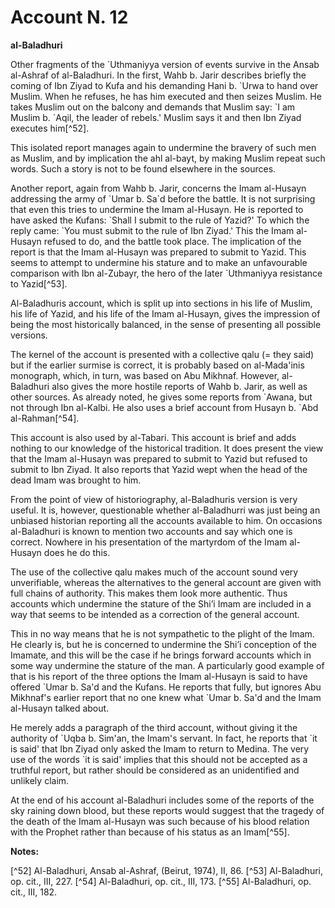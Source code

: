 Account N. 12
=============

**al-Baladhuri**

Other fragments of the \`Uthmaniyya version of events survive in the
Ansab al-Ashraf of al-Baladhuri. In the first, Wahb b. Jarir describes
briefly the coming of Ibn Ziyad to Kufa and his demanding Hani b. \`Urwa
to hand over Muslim. When he refuses, he has him executed and then
seizes Muslim. He takes Muslim out on the balcony and demands that
Muslim say: \`I am Muslim b. \`Aqil, the leader of rebels.' Muslim says
it and then Ibn Ziyad executes him[^52].

This isolated report manages again to undermine the bravery of such men
as Muslim, and by implication the ahl al-bayt, by making Muslim repeat
such words. Such a story is not to be found elsewhere in the sources.

Another report, again from Wahb b. Jarir, concerns the Imam al-Husayn
addressing the army of \`Umar b. Sa\`d before the battle. It is not
surprising that even this tries to undermine the Imam al-Husayn. He is
reported to have asked the Kufans: \`Shall I submit to the rule of
Yazid?' To which the reply came: \`You must submit to the rule of Ibn
Ziyad.' This the Imam al-Husayn refused to do, and the battle took
place. The implication of the report is that the Imam al-Husayn was
prepared to submit to Yazid. This seems to attempt to undermine his
stature and to make an unfavourable comparison with Ibn al-Zubayr, the
hero of the later \`Uthmaniyya resistance to Yazid[^53].

Al-Baladhuris account, which is split up into sections in his life of
Muslim, his life of Yazid, and his life of the Imam al-Husayn, gives the
impression of being the most historically balanced, in the sense of
presenting all possible versions.

The kernel of the account is presented with a collective qalu (= they
said) but if the earlier surmise is correct, it is probably based on
al-Mada'inis monograph, which, in turn, was based on Abu Mikhnaf.
However, al-Baladhuri also gives the more hostile reports of Wahb b.
Jarir, as well as other sources. As already noted, he gives some reports
from \`Awana, but not through Ibn al-Kalbi. He also uses a brief account
from Husayn b. \`Abd al-Rahman[^54].

This account is also used by al-Tabari. This account is brief and adds
nothing to our knowledge of the historical tradition. It does present
the view that the Imam al-Husayn was prepared to submit to Yazid but
refused to submit to Ibn Ziyad. It also reports that Yazid wept when the
head of the dead Imam was brought to him.

From the point of view of historiography, al-Baladhuris version is very
useful. It is, however, questionable whether al-Baladhurri was just
being an unbiased historian reporting all the accounts available to him.
On occasions al-Baladhuri is known to mention two accounts and say which
one is correct. Nowhere in his presentation of the martyrdom of the Imam
al-Husayn does he do this.

The use of the collective qalu makes much of the account sound very
unverifiable, whereas the alternatives to the general account are given
with full chains of authority. This makes them look more authentic. Thus
accounts which undermine the stature of the Shi’i Imam are included in a
way that seems to be intended as a correction of the general account.

This in no way means that he is not sympathetic to the plight of the
Imam. He clearly is, but he is concerned to undermine the Shi’i
conception of the Imamate, and this will be the case if he brings
forward accounts which in some way undermine the stature of the man. A
particularly good example of that is his report of the three options the
Imam al-Husayn is said to have offered \`Umar b. Sa'd and the Kufans. He
reports that fully, but ignores Abu Mikhnaf's earlier report that no one
knew what \`Umar b. Sa'd and the Imam al-Husayn talked about.

He merely adds a paragraph of the third account, without giving it the
authority of \`Uqba b. Sim'an, the Imam's servant. In fact, he reports
that \`it is said' that Ibn Ziyad only asked the Imam to return to
Medina. The very use of the words \`it is said' implies that this should
not be accepted as a truthful report, but rather should be considered as
an unidentified and unlikely claim.

At the end of his account al-Baladhuri includes some of the reports of
the sky raining down blood, but these reports would suggest that the
tragedy of the death of the Imam al-Husayn was such because of his blood
relation with the Prophet rather than because of his status as an
Imam[^55].

**Notes:**

[^52] Al-Baladhuri, Ansab al-Ashraf, (Beirut, 1974), II, 86.
[^53] Al-Baladhuri, op. cit., III, 227.
[^54] Al-Baladhuri, op. cit., III, 173.
[^55] Al-Baladhuri, op. cit., III, 182.

